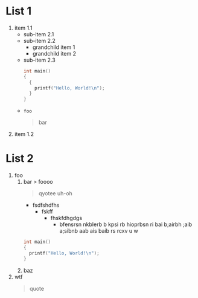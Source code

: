 # List 1

1. item 1.1
   - sub-item 2.1
   - sub-item 2.2
     - grandchild item 1
     - grandchild item 2
   - sub-item 2.3
     ```cpp
     int main()
     {
       {
         printf("Hello, World!\n");
       }
     }
     ```
   - `foo`
     > bar
1. item 1.2

# List 2

1. foo
   1. bar > foooo
      > qyotee uh-oh
      - fsdfshdfhs
        - fskff
          - fhskfdhgdgs
            - bfensrsn nkblerb b kpsi rb hioprbsn ri bai b;airbh ;aib a;sibnb aab ais baib rs rcxv u
              w
      ```cpp
      int main()
      {
        printf("Hello, World!\n");
      }
      ```
   1. baz
1. wtf
   > quote
